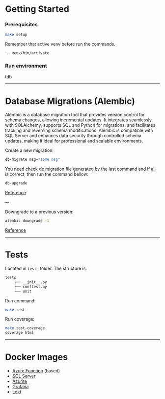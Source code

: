 # Getting Started

### Prerequisites

```sh
make setup
```

Remember that active venv before run the commands.

```sh
. .venv/bin/activate
```

### Run environment

tdb

---

# Database Migrations (Alembic)

Alembic is a database migration tool that provides version control for schema changes, allowing incremental updates. It integrates seamlessly with SQLAlchemy, supports SQL and Python for migrations, and facilitates tracking and reversing schema modifications. Alembic is compatible with SQL Server and enhances data security through controlled schema updates, making it ideal for professional and scalable environments.

Create a new migration:

```sh
db-migrate msg="some msg"
```

You need check de migration file generated by the last command and if all is correct, then run the command bellow:

```sh
db-upgrade
```
[Reference](https://alembic.sqlalchemy.org/en/latest/tutorial.html#create-a-migration-script)

--

Downgrade to a previous version:

```sh
alembic downgrade -1
```
[Reference](https://alembic.sqlalchemy.org/en/latest/tutorial.html#downgrading)

---

# Tests

Located in `tests` folder. The structure is:
```sh
tests
    ├── __init__.py
    ├── conftest.py
    └── unit
```

Run command:
```sh
make test
```

Run coverage:
```sh
make test-coverage
coverage html
```
---

# Docker Images

- [Azure Function](https://hub.docker.com/_/microsoft-azure-functions-python) (based)
- [SQL Server](https://hub.docker.com/_/microsoft-azure-sql-edge)
- [Azurite](https://hub.docker.com/_/microsoft-azure-storage-azurite)
- [Grafana](https://hub.docker.com/r/grafana/grafana)
- [Loki](https://hub.docker.com/r/grafana/loki)